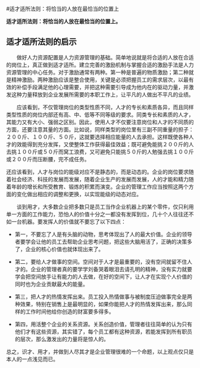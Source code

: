 #适才适所法则：将恰当的人放在最恰当的位置上

**适才适所法则：将恰当的人放在最恰当的位置上。**

## 适才适所法则的启示

　　做好人力资源配置是人力资源管理的基础。简单地说就是将合适的人放在合适的岗位上，真正做到适才适所。建立完善的激励机制与掌握合适的激励手法是人力资源管理的中心任务。对于激励通常有两种。第一种是普遍的物质激励；第二种就是精神激励。两种激励应该是整合使用，关键是必须把握员工的需求层次，以最有效的补偿手段满足他的心理需要，并把这种需要引导成为他内在的驱动力量，并激发这种力量释放到企业发展所需要的本职工作上，让平凡的人做出不平凡的业绩。

　　应该看到，不仅管理岗位的类型性质不同，人才的专长和素质各异，而且同样类型性质的岗位内部还有高、中、低等不同等级的要求。同类专长和素质的人才，其能力又有大小、强弱之区别。因此，使用人才不仅要注意岗位和人才的不同质的方面，还要注意其量的方面。比如说，同样类型的岗位里有三副不同重量的担子：２００斤、１００斤、５０斤，这就要选择相应能量的人去承担。这样既使各种人才的效能得到充分发挥，又使整体工作获得最佳效益；既可避免能挑２００斤的人去挑１００斤或５０斤而窝工浪费，又可避免只能挑５０斤的人勉强去挑１００斤或２００斤而压断腰，完不成任务。

还应该看到，人才与岗位的能级对应不是静态的，而是动态的。企业的岗位要求随着社会经济、科技的发展而发展，随着企业生产的发展而发展，人的才能和精力随着年龄的增长和所受教育、锻炼的积累而演变。企业的管理工作应当按照这两个方面的变化做出相应的调整和更换，以实现能级的动态对应。

　　谈到用才，大多数企业把多数只是员工当作企业机器上的某个零件，仅只利用单一方面的工作能力，恐怕人的价值十分之一都没有发挥到位，几十个人往往还不如一台机器。要发挥人的价值就不要忘了以下四点：

* 第一，不要忘了人是有头脑的动物，思考体现出了人的最大价值。企业的领导者要学会让他的员工去帮助企业思考问题，把这些大脑用活了，正确的决策多了，企业的核心价值也就体现出来了。

* 第二，要给人才做事的空间。空间对于人才是最重要的，没有空间就留不住人才的。企业的管理者真的要学学刘备哭着眼泪去请孔明的精神，没有实力就要学会把空间放手让有能力的人去做，在好的空间下，让人才在实现个人价值的同时也为企业贡献最大的能量。

* 第三，把人才的热情发挥出来。员工投入热情做事与被制度压迫做事完全是两种效果，特别在销售上是最明显的，如果你能把人才的热情发挥出来，那么同样的工作时间他给你创造的财富要多得多。

* 第四，用活整个企业的关系资源。关系创造价值，管理者往往简单的认为只有他们才有这些资源，其实错了，每个员工都有这种资源，若能发挥到所有职员的层次，那么激发出的力量将是惊人的。

总之，识才、用才，并做到人尽其才是企业管理很难的一个命题，以上观点仅只是本人的一点浅见而已。